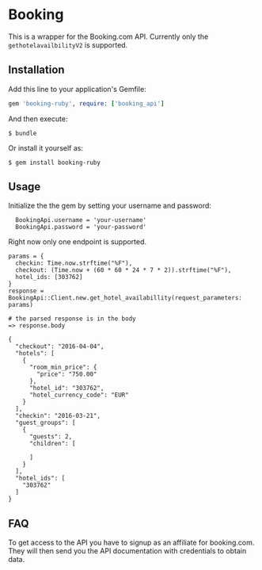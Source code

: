 # Booking

This is a wrapper for the Booking.com API. Currently only the `gethotelavailbilityV2` is supported.

## Installation

Add this line to your application's Gemfile:

```ruby
gem 'booking-ruby', require: ['booking_api']
```

And then execute:

    $ bundle

Or install it yourself as:

    $ gem install booking-ruby

## Usage

Initialize the the gem by setting your username and password:

```
  BookingApi.username = 'your-username'
  BookingApi.password = 'your-password'
```

Right now only one endpoint is supported.

```
params = {
  checkin: Time.now.strftime("%F"),
  checkout: (Time.now + (60 * 60 * 24 * 7 * 2)).strftime("%F"),
  hotel_ids: [303762]
}
response = BookingApi::Client.new.get_hotel_availabillity(request_parameters: params)

# the parsed response is in the body
=> response.body

{
  "checkout": "2016-04-04",
  "hotels": [
    {
      "room_min_price": {
        "price": "750.00"
      },
      "hotel_id": "303762",
      "hotel_currency_code": "EUR"
    }
  ],
  "checkin": "2016-03-21",
  "guest_groups": [
    {
      "guests": 2,
      "children": [

      ]
    }
  ],
  "hotel_ids": [
    "303762"
  ]
}

```

## FAQ
To get access to the API you have to signup as an affiliate for booking.com. They will then send you the API documentation with credentials to obtain data.
